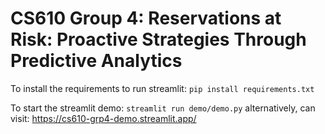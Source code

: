 # CS610 Group 4: Reservations at Risk: Proactive Strategies Through Predictive Analytics

To install the requirements to run streamlit: 
```pip install requirements.txt```

To start the streamlit demo: 
``` streamlit run demo/demo.py ```
alternatively, can visit: https://cs610-grp4-demo.streamlit.app/
